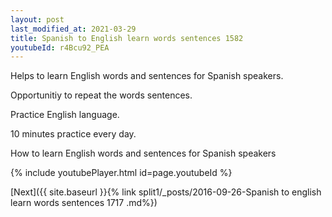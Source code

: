 ```yaml
---
layout: post
last_modified_at: 2021-03-29
title: Spanish to English learn words sentences 1582 
youtubeId: r4Bcu92_PEA
---
```

 
 
Helps to learn English words and sentences for Spanish speakers.

Opportunitiy to repeat the words sentences. 

Practice English language. 
 
10 minutes practice every day. 
 
How to learn English words and sentences for Spanish speakers 
 
{% include youtubePlayer.html id=page.youtubeId %}
 
 
[Next]({{ site.baseurl }}{% link  split1/_posts/2016-09-26-Spanish to english learn words sentences 1717 .md%})
 

